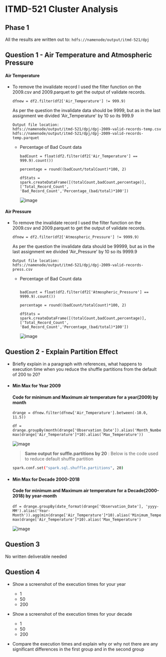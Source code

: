 # ITMD-521 Cluster Analysis

## Phase 1

All the results are written out to: ```hdfs://namenode/output/itmd-521/dpj```

## Question 1 - Air Temperature and Atmospheric Pressure

#### Air Temperature

* To remove the invalidate record I used the filter function on the 2009.csv and 2009.parquet to get the output of validate records.

  ```dfnew = df2.filter(df2['Air_Temperature'] != 999.9)```

  As per the question the invalidate data should be 9999, but as in the last assignment we divided 'Air_Temperature' by 10 so its 999.9
      
      Output file location: 
      hdfs://namenode/output/itmd-521/dpj/dpj-2009-valid-records-temp.csv 
      hdfs://namenode/output/itmd-521/dpj/dpj-2009-valid-records-temp.parquet

  * Percentage of Bad Count data

    ```totalCount = float(df2.count())
    badCount = float(df2.filter(df2['Air_Temperature'] == 999.9).count())

    percentage = round((badCount/totalCount)*100, 2)

    dfStats = spark.createDataFrame([(totalCount,badCount,percentage)], ['Total_Record_Count', 'Bad_Record_Count','Percentage_(bad/total)*100'])
    ```

    ![image](https://user-images.githubusercontent.com/54300222/80897251-84531880-8cbc-11ea-9d7f-6af5cefdd53d.png)

#### Air Pressure

* To remove the invalidate record I used the filter function on the 2009.csv and 2009.parquet to get the output of validate records.

  ```dfnew = df2.filter(df2['Atmospheric_Pressure'] != 9999.9)```

  As per the question the invalidate data should be 99999, but as in the last assignment we divided 'Air_Pressure' by 10 so its 9999.9
      
      Output file location: 
      hdfs://namenode/output/itmd-521/dpj/dpj-2009-valid-records-press.csv 

  * Percentage of Bad Count data

    ```totalCount = float(df2.count())
    
    badCount = float(df2.filter(df2['Atmospheric_Pressure'] == 9999.9).count())
    
    percentage = round((badCount/totalCount)*100, 2)
    
    dfStats = spark.createDataFrame([(totalCount,badCount,percentage)], ['Total_Record_Count', 'Bad_Record_Count','Percentage_(bad/total)*100'])
    ```

    ![image](https://user-images.githubusercontent.com/54300222/80897505-02b0ba00-8cbf-11ea-99e4-121c02692bae.png)


## Question 2 - Explain Partition Effect

* Briefly explain in a paragraph with references, what happens to execution time when you reduce the shuffle partitions from the default of 200 to 20?

* #### Min Max for Year 2009
  #### Code for minimum and Maximum air temperature for a year(2009) by month

  ```
  drange = dfnew.filter(dfnew['Air_Temperature'].between(-10.0, 11.5))
    
  df = drange.groupBy(month(drange['Observation_Date']).alias('Month_Number')).agg(min(drange['Air_Temperature']*10).alias('Minimum_Temperature'), max(drange['Air_Temperature']*10).alias('Max_Temperature')) 
  ```
  ![image](https://user-images.githubusercontent.com/54300222/80897649-9931ab00-8cc0-11ea-9733-982019af246f.png)

  > **Same output for suffle.partitions by 20** : Below is the code used to reduce default shuffle partition
    ```bash
    spark.conf.set("spark.sql.shuffle.partitions", 20)
    ```

* #### Min Max for Decade 2000-2018
  #### Code for minimum and Maximum air temperature for a Decade(2000-2018) by year-month

  ```    
  df = drange.groupBy(date_format(drange['Observation_Date'], 'yyyy-MM').alias('Year-Month')).agg(min(drange['Air_Temperature']*10).alias('Minimum_Temperature'), max(drange['Air_Temperature']*10).alias('Max_Temperature')
  ```
  ![image](https://user-images.githubusercontent.com/54300222/80897870-faf31480-8cc2-11ea-9b4b-a1e8a424f866.png)


## Question 3

No written deliverable needed

## Question 4

* Show a screenshot of the execution times for your year
  * 1
  * 50
  * 200

* Show a screenshot of the execution times for your decade
  * 1
  * 50
  * 200

* Compare the execution times and explain why or why not there are any significant differences in the first group and in the second group
